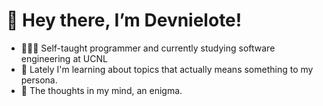 # 👋 Hey there, I’m Devnielote! 
- 👨🏻‍💻 Self-taught programmer and currently studying software engineering at UCNL
- 🐢 Lately I'm learning about topics that actually means something to my persona.
- 🥛 The thoughts in my mind, an enigma.
<!---
Devnielote/Devnielote is a ✨ special ✨ repository because its `README.md` (this file) appears on your GitHub profile.
You can click the Preview link to take a look at your changes.
--->
